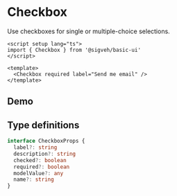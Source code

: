 <script setup lang="ts">
import Flex from '../../src/components/Flex.vue'
import Checkbox from '../../src/components/Checkbox.vue'
import Demo from '../components/Demo.vue'
</script>

# Checkbox

Use checkboxes for single or multiple-choice selections.

```vue
<script setup lang="ts">
import { Checkbox } from '@sigveh/basic-ui'
</script>

<template>
  <Checkbox required label="Send me email" />
</template>
```

## Demo

<Demo>
  <Flex direction="column">
    <Checkbox label="This does not have a description" />
    <Checkbox required label="Send me email" description="Receive lots and lots of ads via email" />
    <Checkbox label="Put me on the list" description="Get more emails and ads than ever" />
  </Flex>
</Demo>

## Type definitions

```ts
interface CheckboxProps {
  label?: string
  description?: string
  checked?: boolean
  required?: boolean
  modelValue?: any
  name?: string
}
```
